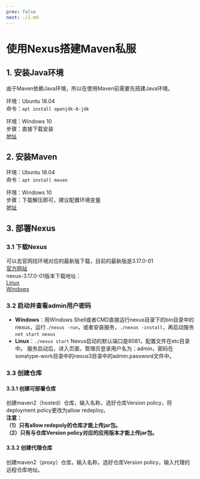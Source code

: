 ```yaml
---
prev: false
next: ./2.md
---
```

# 使用Nexus搭建Maven私服
## 1. 安装Java环境
由于Maven依赖Java环境，所以在使用Maven前需要先搭建Java环境。

环境：Ubuntu 18.04     
命令：`apt install openjdk-8-jdk`

环境：Windows 10   
步骤：直接下载安装   
[地址](https://www.oracle.com/technetwork/java/javase/downloads/jdk8-downloads-2133151.html)
## 2. 安装Maven
环境：Ubuntu 18.04     
命令：`apt install maven`

环境：Windows 10       
步骤：下载解压即可，建议配置环境变量      
[地址](https://maven.apache.org/download.cgi)
## 3. 部署Nexus
### 3.1 下载Nexus
可以去官网找环境对应的最新版下载，目前的最新版是3.17.0-01   
[官方网站](https://www.sonatype.com/nexus-repository-sonatype)   
nexus-3.17.0-01版本下载地址：   
[Linux](https://sonatype-download.global.ssl.fastly.net/repository/repositoryManager/3/nexus-3.17.0-01-unix.tar.gz)     
[Windows](https://sonatype-download.global.ssl.fastly.net/repository/repositoryManager/3/nexus-3.17.0-01-win64.zip)
### 3.2 启动并查看admin用户密码
* **Windows**：用Windows Shell或者CMD直接运行nexus目录下的bin目录中的nexus，运行`./nexus -run`，或者安装服务，`./nexus -install`，再启动服务`net start nexus` 
* **Linux**：`./nexus start`
Nexus启动的默认端口是8081，配置文件在etc目录中。
服务启动后，进入页面，管理员登录用户名为：admin，密码在sonatype-work目录中的nexus3目录中的admin.password文件中。
### 3.3 创建仓库
#### 3.3.1 创建可部署仓库
创建maven2（hosted）仓库，输入名称，选好仓库Version policy，将deployment policy更改为allow redeploy。   
**注意：    
（1）只有allow redepoly的仓库才能上传jar包。    
（2）只有与仓库Version policy对应的应用版本才能上传jar包。**
#### 3.3.2 创建代理仓库
创建maven2（proxy）仓库，输入名称，选好仓库Version policy，输入代理的远程仓库地址。
